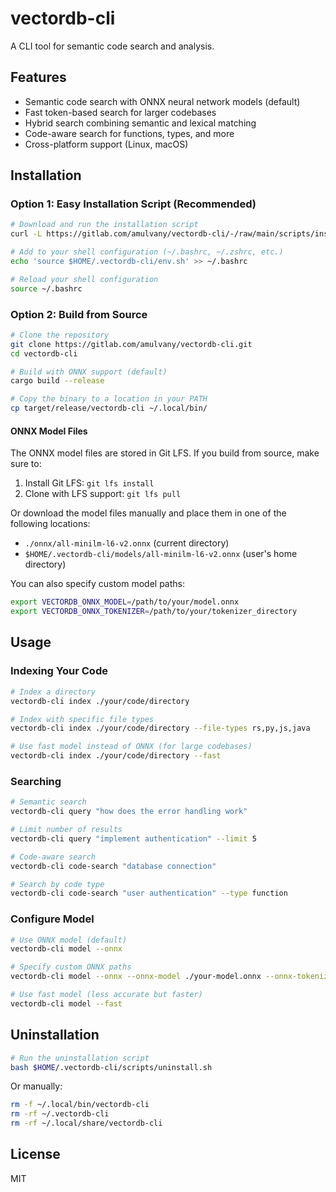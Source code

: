 # vectordb-cli

A CLI tool for semantic code search and analysis.

## Features

- Semantic code search with ONNX neural network models (default)
- Fast token-based search for larger codebases
- Hybrid search combining semantic and lexical matching
- Code-aware search for functions, types, and more
- Cross-platform support (Linux, macOS)

## Installation

### Option 1: Easy Installation Script (Recommended)

```bash
# Download and run the installation script
curl -L https://gitlab.com/amulvany/vectordb-cli/-/raw/main/scripts/install.sh | bash

# Add to your shell configuration (~/.bashrc, ~/.zshrc, etc.)
echo 'source $HOME/.vectordb-cli/env.sh' >> ~/.bashrc

# Reload your shell configuration
source ~/.bashrc
```

### Option 2: Build from Source

```bash
# Clone the repository
git clone https://gitlab.com/amulvany/vectordb-cli.git
cd vectordb-cli

# Build with ONNX support (default)
cargo build --release

# Copy the binary to a location in your PATH
cp target/release/vectordb-cli ~/.local/bin/
```

#### ONNX Model Files

The ONNX model files are stored in Git LFS. If you build from source, make sure to:

1. Install Git LFS: `git lfs install`
2. Clone with LFS support: `git lfs pull`

Or download the model files manually and place them in one of the following locations:
- `./onnx/all-minilm-l6-v2.onnx` (current directory)
- `$HOME/.vectordb-cli/models/all-minilm-l6-v2.onnx` (user's home directory)

You can also specify custom model paths:
```bash
export VECTORDB_ONNX_MODEL=/path/to/your/model.onnx
export VECTORDB_ONNX_TOKENIZER=/path/to/your/tokenizer_directory
```

## Usage

### Indexing Your Code

```bash
# Index a directory
vectordb-cli index ./your/code/directory

# Index with specific file types
vectordb-cli index ./your/code/directory --file-types rs,py,js,java

# Use fast model instead of ONNX (for large codebases)
vectordb-cli index ./your/code/directory --fast
```

### Searching

```bash
# Semantic search
vectordb-cli query "how does the error handling work"

# Limit number of results
vectordb-cli query "implement authentication" --limit 5

# Code-aware search
vectordb-cli code-search "database connection"

# Search by code type
vectordb-cli code-search "user authentication" --type function
```

### Configure Model

```bash
# Use ONNX model (default)
vectordb-cli model --onnx

# Specify custom ONNX paths
vectordb-cli model --onnx --onnx-model ./your-model.onnx --onnx-tokenizer ./your-tokenizer

# Use fast model (less accurate but faster)
vectordb-cli model --fast
```

## Uninstallation

```bash
# Run the uninstallation script
bash $HOME/.vectordb-cli/scripts/uninstall.sh
```

Or manually:
```bash
rm -f ~/.local/bin/vectordb-cli
rm -rf ~/.vectordb-cli
rm -rf ~/.local/share/vectordb-cli
```

## License

MIT 